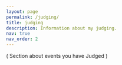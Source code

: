 ```yaml
---
layout: page
permalink: /judging/
title: judging
description: Information about my judging.
nav: true
nav_order: 2
---
```


( Section about events you have Judged )
